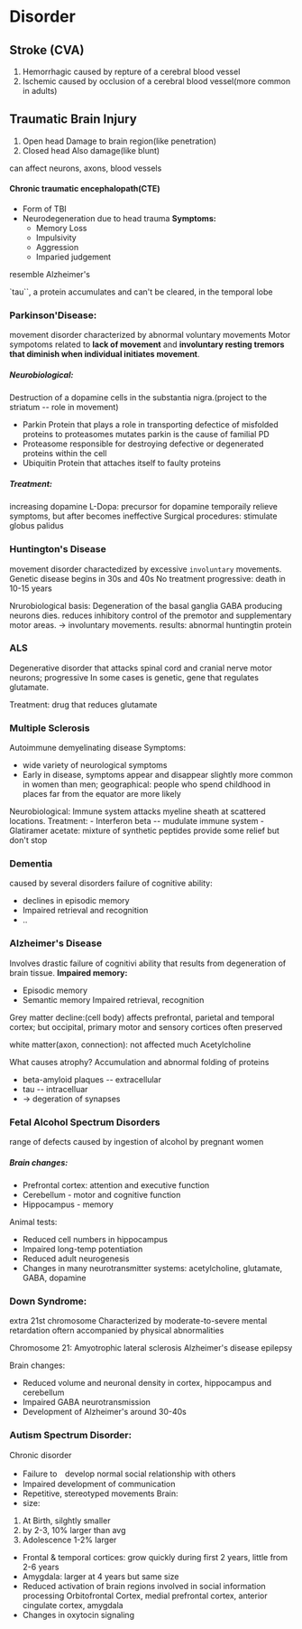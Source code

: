 # Disorder
## Stroke (CVA)
1. Hemorrhagic
caused by repture of a cerebral blood vessel
2. Ischemic
caused by occlusion of a cerebral blood vessel(more common in adults)

## Traumatic Brain Injury
1. Open head 
Damage to brain region(like penetration)
2. Closed head
Also damage(like blunt)

can affect neurons, axons, blood vessels

#### Chronic traumatic encephalopath(CTE)
 - Form of TBI
 - Neurodegeneration due to head trauma
__Symptoms:__
    - Memory Loss
    - Impulsivity
    - Aggression
    - Imparied judgement
    
resemble Alzheimer's

`tau``, a protein accumulates and can't be cleared, in the temporal lobe

### Parkinson'Disease:
movement disorder characterized by abnormal voluntary movements
Motor sympotoms related to __lack of movement__  and __involuntary resting tremors that diminish when individual initiates movement__.
##### Neurobiological:
Destruction of a dopamine cells in the substantia nigra.(project to the striatum -- role in movement)

 - Parkin
 Protein that plays a role in transporting defectice of misfolded proteins to proteasomes
 mutates parkin is the cause of familial PD
 - Proteasome
 responsible for destroying defective or degenerated proteins within the cell
 - Ubiquitin
 Protein that attaches itself to faulty proteins

##### Treatment:
increasing dopamine
L-Dopa: precursor for dopamine
temporaily relieve symptoms, but after becomes ineffective
Surgical procedures:
stimulate globus palidus
### Huntington's Disease
movement disorder charactedized by excessive `involuntary` movements.
Genetic disease begins in 30s and 40s
No treatment
progressive: death in 10-15 years

Nrurobiological basis:
Degeneration of the basal ganglia
GABA producing neurons dies. 
reduces inhibitory control of the premotor and supplementary motor areas. -> involuntary movements.
results: abnormal huntingtin protein

### ALS
Degenerative disorder that attacks spinal cord and cranial nerve motor neurons; progressive
In some cases is genetic, gene that regulates glutamate.

Treatment:
drug that reduces glutamate

### Multiple Sclerosis
Autoimmune demyelinating disease
Symptoms:
 - wide variety of neurological symptoms
 - Early in disease, symptoms appear and disappear
 slightly more common in women than men; geographical: people who spend childhood in places far from the equator are more likely

Neurobiological:
    Immune system attacks myeline sheath at scattered locations.
Treatment:
    - Interferon beta -- mudulate immune system
    - Glatiramer acetate: mixture of synthetic peptides
    provide some relief but don't stop

### Dementia
caused by several disorders
failure of cognitive ability:
 - declines in episodic memory
 - Impaired retrieval and recognition
 - ..
### Alzheimer's Disease
Involves drastic failure of cognitivi ability that results from degeneration of brain tissue.
__Impaired memory:__
 - Episodic memory
 - Semantic memory
Impaired retrieval, recognition

Grey matter decline:(cell body)
affects prefrontal, parietal and temporal cortex;
but occipital, primary motor and sensory cortices often preserved

white matter(axon, connection): not affected much
Acetylcholine

What causes atrophy?
Accumulation and abnormal folding of proteins
 - beta-amyloid plaques -- extracellular
 - tau -- intracelluar
 - -> degeration of synapses

### Fetal Alcohol Spectrum Disorders
range of defects caused by ingestion of alcohol by pregnant women
##### Brain changes:
 - Prefrontal cortex: attention and executive function
 - Cerebellum - motor and cognitive function
 - Hippocampus - memory
 
Animal tests:
 - Reduced cell numbers in hippocampus
 - Impaired long-temp potentiation
 - Reduced adult neurogenesis
 - Changes in many neurotransmitter systems: acetylcholine, glutamate, GABA, dopamine
 
### Down Syndrome:
extra 21st chromosome
Characterized by moderate-to-severe mental retardation
oftern accompanied by physical abnormalities

Chromosome 21:
Amyotrophic lateral sclerosis
Alzheimer's disease
epilepsy

Brain changes:
 - Reduced volume and neuronal density in cortex, hippocampus and cerebellum
 - Impaired GABA neurotransmission
 - Development of Alzheimer's around 30-40s

### Autism Spectrum Disorder:
Chronic disorder
 - Failure to　develop normal social relationship with others
 - Impaired development of communication
 - Repetitive, stereotyped movements
 Brain:
 - size: 
  1. At Birth, silghtly smaller
  2. by 2-3, 10% larger than avg
  3. Adolescence 1-2% larger
  - Frontal & temporal cortices: grow quickly during first 2 years, little from 2-6 years
  - Amygdala: larger at 4 years but same size
  - Reduced activation of brain regions involved in social information processing
   Orbitofrontal Cortex, medial prefrontal cortex, anterior cingulate cortex, amygdala
  - Changes in oxytocin signaling